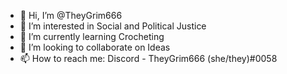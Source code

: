 - 👋 Hi, I’m @TheyGrim666
- 👀 I’m interested in Social and Political Justice
- 🌱 I’m currently learning Crocheting
- 💞️ I’m looking to collaborate on Ideas
- 📫 How to reach me: Discord - TheyGrim666 (she/they)#0058

<!---
TheyGrim666/TheyGrim666 is a ✨ special ✨ repository because its `README.md` (this file) appears on your GitHub profile.
You can click the Preview link to take a look at your changes.
--->
